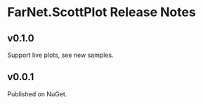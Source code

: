 # FarNet.ScottPlot Release Notes

## v0.1.0

Support live plots, see new samples.

## v0.0.1

Published on NuGet.
